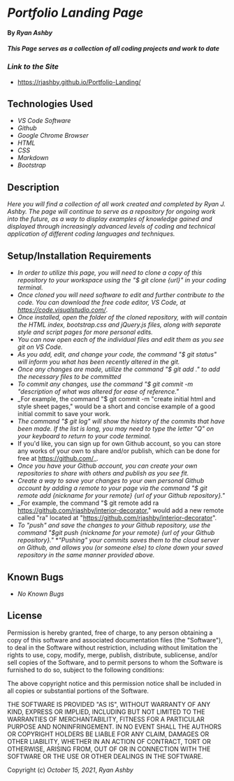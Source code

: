 # _Portfolio Landing Page_ 

#### By _**Ryan Ashby**_ 

#### _This Page serves as a collection of all coding projects and work to date_ 

### _Link to the Site_

* https://rjashby.github.io/Portfolio-Landing/

## Technologies Used 

* _VS Code Software_
* _Github_
* _Google Chrome Browser_
* _HTML_
* _CSS_ 
* _Markdown_ 
* _Bootstrap_ 

## Description 

_Here you will find a collection of all work created and completed by Ryan J. Ashby. The page will continue to serve as a repository for ongoing work into the future, as a way to display examples of knowledge gained and displayed through increasingly advanced levels of coding and technical application of different coding languages and techniques._ 

## Setup/Installation Requirements 

* _In order to utilize this page, you will need to clone a copy of this repository to your workspace using the "$ git clone {url}" in your coding terminal._ 
* _Once cloned you will need software to edit and further contribute to the code. You can download the free code editor, VS Code, at https://code.visualstudio.com/_.
* _Once installed, open the folder of the cloned repository, with will contain the HTML index, bootstrap.css and jQuery.js files, along with separate style and script pages for more personal edits._
* _You can now open each of the individual files and edit them as you see git on VS Code._
* _As you add, edit, and change your code, the command "$ git status" will inform you what has been recently altered in the git._
* _Once any changes are made, utilize the command "$ git add ." to add the necessary files to be committed_
* _To commit any changes, use the command "$ git commit -m "description of what was altered for ease of reference."_
* _For example, the command "$ git commit -m "create initial html and style sheet pages," would be a short and concise example of a good initial commit to save your work.
* _The command "$ git log" will show the history of the commits that have been made. If the list is long, you may need to type the letter "Q" on your keyboard to return to your code terminal._
* If you'd like, you can sign up for own Github account, so you can store any works of your own to share and/or publish, which can be done for free at https://github.com/_.  
* _Once you have your Github account, you can create your own repositories to share with others and publish as you see fit._
* _Create a way to save your changes to your own personal Github account by adding a remote to your page via the command "$ git remote add {nickname for your remote} {url of your Github repository}."_
* _For example, the command "$ git remote add ra https://github.com/rjashby/interior-decorator," would add a new remote called "ra" located at "https://github.com/rjashby/interior-decorator".
* _To "push" and save the changes to your Github repository, use the command "$git push {nickname for your remote} {url of your Github repository}."_ 
*_"Pushing" your commits saves them to the cloud server on Github, and allows you (or someone else) to clone down your saved repository in the same manner provided above._

## Known Bugs 

* _No Known Bugs_  

## License 

Permission is hereby granted, free of charge, to any person obtaining a copy of this software and associated documentation files (the "Software"), to deal in the Software without restriction, including without limitation the rights to use, copy, modify, merge, publish, distribute, sublicense, and/or sell copies of the Software, and to permit persons to whom the Software is furnished to do so, subject to the following conditions:

The above copyright notice and this permission notice shall be included in all copies or substantial portions of the Software.

THE SOFTWARE IS PROVIDED "AS IS", WITHOUT WARRANTY OF ANY KIND, EXPRESS OR IMPLIED, INCLUDING BUT NOT LIMITED TO THE WARRANTIES OF MERCHANTABILITY, FITNESS FOR A PARTICULAR PURPOSE AND NONINFRINGEMENT. IN NO EVENT SHALL THE AUTHORS OR COPYRIGHT HOLDERS BE LIABLE FOR ANY CLAIM, DAMAGES OR OTHER LIABILITY, WHETHER IN AN ACTION OF CONTRACT, TORT OR OTHERWISE, ARISING FROM, OUT OF OR IN CONNECTION WITH THE SOFTWARE OR THE USE OR OTHER DEALINGS IN THE SOFTWARE.

Copyright (c) _October 15, 2021_, _Ryan Ashby_

